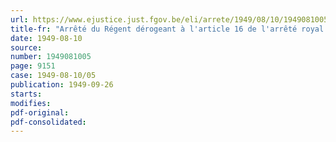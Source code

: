 ```yaml
---
url: https://www.ejustice.just.fgov.be/eli/arrete/1949/08/10/1949081005/justel
title-fr: "Arrêté du Régent dérogeant à l'article 16 de l'arrêté royal du 2 octobre 1937 portant statut des agents de l'Etat, et fixant la situation pécuniaire de certains contrôleurs des travaux du Ministère des Travaux publics"
date: 1949-08-10
source:
number: 1949081005
page: 9151
case: 1949-08-10/05
publication: 1949-09-26
starts:
modifies:
pdf-original:
pdf-consolidated:
---
```


